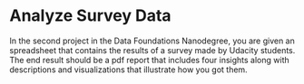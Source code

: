 # Analyze Survey Data

In the second project in the Data Foundations Nanodegree, you are given an spreadsheet that contains the results of a survey made by Udacity students. 
The end result should be a pdf report that includes four insights along with descriptions and visualizations that illustrate how you got them. 
